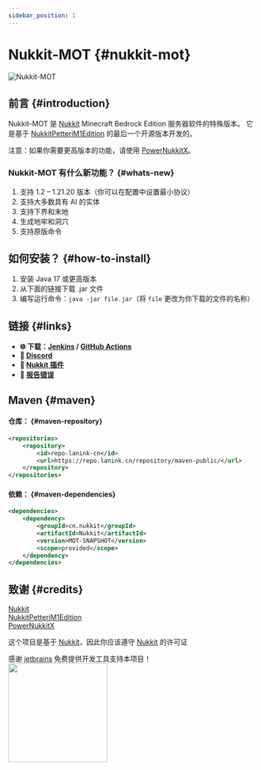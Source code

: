 ```yaml
---
sidebar_position: 1
---
```


# Nukkit-MOT {#nukkit-mot}

![Nukkit-MOT](/images/banner.png)

## 前言 {#introduction}
Nukkit-MOT 是 [Nukkit](https://github.com/CloudburstMC/Nukkit) Minecraft Bedrock Edition 服务器软件的特殊版本。
它是基于 [NukkitPetteriM1Edition](https://github.com/PetteriM1/NukkitPetteriM1Edition) 的最后一个开源版本开发的。

注意：如果你需要更高版本的功能，请使用 [PowerNukkitX](https://github.com/PowerNukkitX/PowerNukkitX)。

### Nukkit-MOT 有什么新功能？ {#whats-new}
1. 支持 1.2 – 1.21.20 版本（你可以在配置中设置最小协议）
2. 支持大多数具有 AI 的实体
3. 支持下界和末地
4. 生成地牢和洞穴
5. 支持原版命令

## 如何安装？ {#how-to-install}
1. 安装 Java 17 或更高版本
2. 从下面的链接下载 .jar 文件
3. 编写运行命令：`java -jar file.jar`（将 `file` 更改为你下载的文件的名称）

## 链接 {#links}
- __🌐 下载：[Jenkins](https://motci.cn/job/Nukkit-MOT/job/master/) / [GitHub Actions](https://github.com/MemoriesOfTime/Nukkit-MOT/actions/workflows/maven.yml?query=branch%3Amaster)__
- __💬 [Discord](https://discord.gg/pJjQDQC)__
- __🔌 [Nukkit 插件](https://cloudburstmc.org/resources/categories/nukkit-plugins.1/)__
- __🐞 [报告错误](https://github.com/MemoriesOfTime/Nukkit-MOT/issues/new/choose)__

## Maven {#maven}
#### 仓库： {#maven-repository}
```xml title="pom.xml"
<repositories>
    <repository>
        <id>repo-lanink-cn</id>
        <url>https://repo.lanink.cn/repository/maven-public/</url>
    </repository>
</repositories>
```

#### 依赖： {#maven-dependencies}
```xml title="pom.xml"
<dependencies>
    <dependency>
        <groupId>cn.nukkit</groupId>
        <artifactId>Nukkit</artifactId>
        <version>MOT-SNAPSHOT</version>
        <scope>provided</scope>
    </dependency>
</dependencies>
```

## 致谢 {#credits}
[Nukkit](https://github.com/CloudburstMC/Nukkit)  
[NukkitPetteriM1Edition](https://github.com/PetteriM1/NukkitPetteriM1Edition)  
[PowerNukkitX](https://github.com/PowerNukkitX/PowerNukkitX)

这个项目是基于 [Nukkit](https://github.com/CloudburstMC/Nukkit)，因此你应该遵守 [Nukkit](https://github.com/CloudburstMC/Nukkit) 的许可证

感谢 [jetbrains](https://jb.gg/OpenSourceSupport) 免费提供开发工具支持本项目！  
[<img src="https://resources.jetbrains.com/storage/products/company/brand/logos/jb_beam.png" width="200"/>](https://jb.gg/OpenSourceSupport)